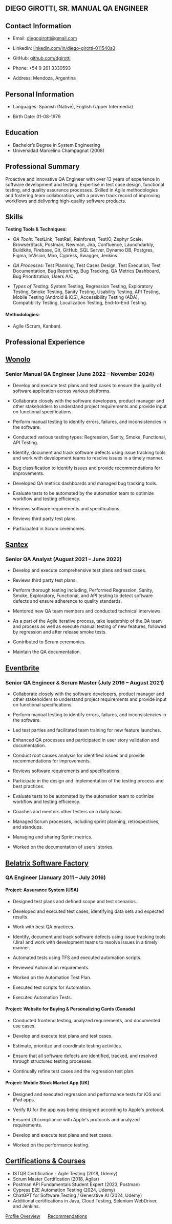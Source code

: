  DIEGO GIROTTI,  SR. MANUAL QA ENGINEER
------------------------------------------------------------------------------------------------------------------------------------------------------------------------------------------------------------------------------
Contact Information
------------------------------------------------------------------------------------------------------------------------------------------------------------------------------------------------------------------------------

- Email: diegogirotti@gmail.com

- LinkedIn: [linkedin.com/in/diego-girotti-011540a3](https://www.linkedin.com/in/diego-girotti-011540a3/)

- GitHub: [github.com/dgirotti](https://github.com/dgirotti)

- Phone: +54 9 261 3330593

- Address: Mendoza, Argentina

**Personal Information**
---------------------------------------------------------------------------------------------------------------------------------------------------------------------------------------------------------------------------

- Languages: Spanish (Native), English (Upper Intermedia)

- Birth Date: 01-08-1979

**Education**
------------------------------------------------------------------------------------------------------------------------------------------------------------------------------------------------------------------------------

- Bachelor’s Degree in System Engineering
- Universidad Marcelino Champagnat (2008)

**Professional Summary** 
------------------------------------------------------------------------------------------------------------------------------------------------------------------------------------------------------------------------------

Proactive and innovative QA Engineer with over 13 years of experience in software development and testing. Expertise in test case design, functional testing, and quality assurance processes. Skilled in Agile methodologies and fostering team collaboration, with a proven track record of improving workflows and delivering high-quality software products. 

**Skills**
------------------------------------------------------------------------------------------------------------------------------------------------------------------------------------------------------------------------------
**Testing Tools & Techniques:** 

- _QA Tools:_ TestLink, TestRail, Rainforest, TestIO, Zephyr Scale, BrowserStack, Postman, Newman, Jira, Confluence, Launchdarkly, Buildkite, Firebase, Git, GitHub, SQL Server, Dynamo DB, Postgres, Figma, InVision, Miro, Cypress, Swagger, Jenkins. 

- _QA Processes:_ Test Planning, Test Cases Design, Test Execution, Test Documentation, Bug Reporting, Bug Tracking, QA Metrics Dashboard, Bug Prioritization, Users A/C. 

- _Types of Testing:_ System Testing, Regression Testing, Exploratory Testing, Smoke Testing, Sanity Testing, Usability Testing, API Testing, Mobile Testing (Android & iOS), Accessibility Testing (ADA), Compatibility Testing, Localization Testing, End-to-End Testing. 

#### Methodologies: 

- Agile (Scrum, Kanban). 

**Professional Experience** 
------------------------------------------------------------------------------------------------------------------------------------------------------------------------------------------------------------------------------
## [**Wonolo**](https://www.wonolo.com/)

 ### Senior Manual QA Engineer (June 2022 – November 2024)

- Develop and execute test plans and test cases to ensure the quality of software application across various platforms.

- Collaborate closely with the software developers, product manager and other stakeholders to understand project requirements and provide input on functional specifications.

- Perform manual testing to identify errors, failures, and inconsistencies in the software.

- Conducted various testing types: Regression, Sanity, Smoke, Functional, API Testing.

- Identify, document and track software defects using issue tracking tools and work with development teams to resolve issues in a timely manner.

- Bug classification to identify issues and provide recommendations for improvements.

- Developed QA metrics dashboards and managed bug tracking tools.

- Evaluate tests to be automated by the automation team to optimize workflow and testing efficiency.

- Reviews software requirements and specifications.

- Reviews third party test plans.

- Participated in Scrum ceremonies.

## [**Santex**](https://santexgroup.com/)

 ### Senior QA Analyst (August 2021 – June 2022)

- Develop and execute comprehensive test plans and test cases.

- Reviews third party test plans.

- Perform thorough testing including, Performed Regression, Sanity, Smoke, Exploratory, Functional, and API testing to detect software defects and ensure adherence to quality standards.

- Mentored new QA team members and conducted technical interviews.

- As a part of the Agile iterative process, take leadership of the QA team and process as well as execute manual testing of new features, followed by regression and after release smoke tests.

- Contributed to Scrum ceremonies.

- Maintain the QA documentation.


## [**Eventbrite**](https://www.eventbrite.com.ar/)

 ### Senior QA Engineer & Scrum Master (July 2016 – August 2021)

- Collaborate closely with the software developers, product manager and other stakeholders to understand project requirements and provide input on functional specifications.

- Perform manual testing to identify errors, failures, and inconsistencies in the software.

- Led test parties and facilitated team training for new feature launches.

- Enhanced QA processes and participated in user story validation and documentation.

- Conduct root causes analysis for identified issues and provide recommendations for improvements.

- Reviews software requirements and specifications.

- Participate in the design and implementation of the testing process and best practices.

- Evaluate tests to be automated by the automation team to optimize workflow and testing efficiency.

- Coaches and mentors other testers on a daily basis.

- Managed Scrum processes, including sprint planning, retrospectives, and standups.

- Managing and sharing Sprint metrics.

- Worked on the documentation of users' stories.



## [**Belatrix Software Factory**](https://belatrix.globant.com/us-en/)

 ### QA Engineer (January 2011 – July 2016)

#### Project: Assurance System (USA)

- Designed test plans and defined scope and test scenarios.

- Developed and executed test cases, identifying data sets and expected results.

- Work with best QA practices.

- Identify, document and track software defects using issue tracking tools (Jira) and work with development teams to resolve issues in a timely manner.

- Automated tests using TFS and executed automation scripts.

- Reviewed Automation requirements. 

- Worked on the Automation Test Plan. 

- Executed test scripts for Automation.
  
- Executed Automation Tests.

#### Project: Website for Buying & Personalizing Cards (Canada)

- Conducted frontend testing, analyzed requirements, and documented use cases.

- Develop and execute test plans and test cases.

- Estimate, prioritize and coordinate testing activities.
  
- Ensure that all software defects are identified, tracked, and resolved through structured testing processes.

- Continually refine test cases and the regression test plan.

#### Project: Mobile Stock Market App (UK)

- Designed and executed regression and performance tests for iOS and iPad apps.

- Verify IU for the app was being designed according to Apple's protocol. 

- Ensured UI compliance with Apple's protocols and analyzed requirements.

- Develop and execute test plans and test cases.

- Worked on the performance testing. 

[**Certifications & Courses**](https://github.com/dgirotti/dgirotti/tree/main/Certificados)
-------------------------------------------------------------------------------------------------------------------------------------------------------------------------------------------------------------------------------

- ISTQB Certification - Agile Testing (2018, Udemy)
- Scrum Master Certification (2018, Agilar)
- Postman API Fundamentals Student Expert (2023, Postman)
- Cypress E2E Automation Testing (2024, Udemy)
- ChatGPT for Software Testing / Generative AI (2024, Udemy)
- Additional certifications in Java, Cloud Testing, Selenium WebDriver, and Jenkins.

[Profile Overview](https://github.com/dgirotti/dgirotti/blob/main/Diego%20Girotti%20Professional%20Overview.pdf) &nbsp; &nbsp; &nbsp;[Recommendations](https://github.com/dgirotti/dgirotti/blob/main/Recommendations.pdf)



